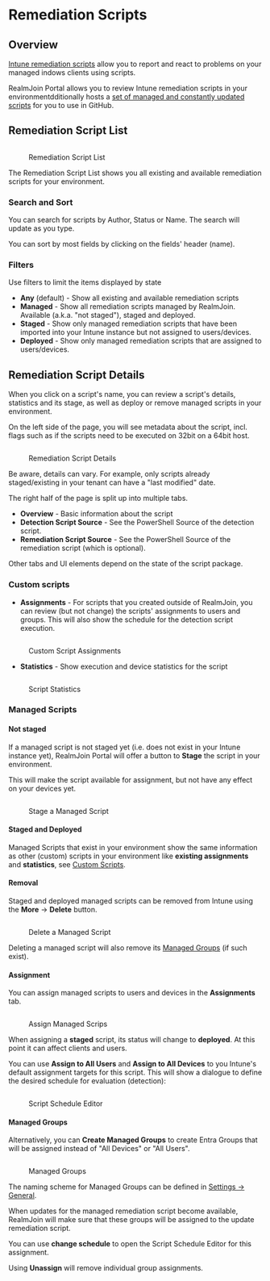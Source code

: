 # Remediation Scripts

## Overview

[Intune remediation scripts](https://learn.microsoft.com/en-us/mem/intune/fundamentals/remediations) allow you to report and react to problems on your managed indows clients using scripts.

RealmJoin Portal allows you to review Intune remediation scripts in your environmentdditionally  hosts a [set of managed and constantly updated scripts](https://github.com/realmjoin/realmjoin-remediation) for you to use in GitHub.

## Remediation Script List

<figure><img src="../../.gitbook/assets/image (88).png" alt=""><figcaption><p>Remediation Script List</p></figcaption></figure>

The Remediation Script List shows you all existing and available remediation scripts for your environment.

### Search and Sort

You can search for scripts by Author, Status or Name. The search will update as you type.

You can sort by most fields by clicking on the fields' header (name).

### Filters

Use filters to limit the items displayed by state

* **Any** (default) - Show all existing and available remediation scripts
* **Managed** - Show all remediation scripts managed by RealmJoin. Available (a.k.a. "not staged"), staged and deployed.
* **Staged** - Show only managed remediation scripts that have been imported into your Intune instance but not assigned to users/devices.
* **Deployed** - Show only managed remediation scripts that are assigned to users/devices.

## Remediation Script Details

When you click on a script's name, you can review a script's details, statistics and its stage, as well as deploy or remove managed scripts in your environment.

On the left side of the page, you will see metadata about the script, incl. flags such as if the scripts need to be executed on 32bit on a 64bit host.

<figure><img src="../../.gitbook/assets/image (97).png" alt=""><figcaption><p>Remediation Script Details</p></figcaption></figure>

Be aware, details can vary. For example, only scripts already staged/existing in your tenant can have a "last modified" date.

The right half of the page is split up into multiple tabs.

* **Overview** - Basic information about the script
* **Detection Script Source** - See the PowerShell Source of the detection script.
* **Remediation Script Source** - See the PowerShell Source of the remediation script (which is optional).

Other tabs and UI elements depend on the state of the script package.

### Custom scripts

* **Assignments** - For scripts that you created outside of RealmJoin, you can review (but not change) the scripts' assignments to users and groups. This will also show the schedule for the detection script execution.

<figure><img src="../../.gitbook/assets/image (78).png" alt=""><figcaption><p>Custom Script Assignments</p></figcaption></figure>

* **Statistics** - Show execution and device statistics for the script

<figure><img src="../../.gitbook/assets/image (212).png" alt=""><figcaption><p>Script Statistics</p></figcaption></figure>

### Managed Scripts

#### Not staged

If a managed script is not staged yet (i.e. does not exist in your Intune instance yet), RealmJoin Portal will offer a button to **Stage** the script in your environment.

This will make the script available for assignment, but not have any effect on your devices yet.

<figure><img src="../../.gitbook/assets/image (46).png" alt=""><figcaption><p>Stage a Managed Script</p></figcaption></figure>

#### Staged and Deployed

Managed Scripts that exist in your environment show the same information as other (custom) scripts in your environment like **existing assignments** and **statistics**, see [Custom Scripts](remediation-scripts.md#custom-scripts).

#### Removal

Staged and deployed managed scripts can be removed from Intune using the **More** -> **Delete** button.

<figure><img src="../../.gitbook/assets/image (151).png" alt=""><figcaption><p>Delete a Managed Script</p></figcaption></figure>

Deleting a managed script will also remove its [Managed Groups](remediation-scripts.md#managed-groups) (if such exist).

#### Assignment

You can assign managed scripts to users and devices in the **Assignments** tab.

<figure><img src="../../.gitbook/assets/image (99).png" alt=""><figcaption><p>Assign Managed Scrips</p></figcaption></figure>

When assigning a **staged** script, its status will change to **deployed**. At this point it can affect clients and users.

You can use **Assign to All Users** and **Assign to All Devices** to you Intune's default assignment targets for this script. This will show a dialogue to define the desired schedule for evaluation (detection):

<figure><img src="../../.gitbook/assets/image (249).png" alt=""><figcaption><p>Script Schedule Editor</p></figcaption></figure>

#### Managed Groups

Alternatively, you can **Create Managed Groups** to create Entra Groups that will be assigned instead of "All Devices" or "All Users".

<figure><img src="../../.gitbook/assets/image (186).png" alt=""><figcaption><p>Managed Groups</p></figcaption></figure>

The naming scheme for Managed Groups can be defined in [Settings -> General](../realmjoin-settings/general.md).

When updates for the managed remediation script become available, RealmJoin will make sure that these groups will be assigned to the update remediation script.

You can use **change schedule** to open the Script Schedule Editor for this assignment.

Using **Unassign** will remove individual group assignments.
